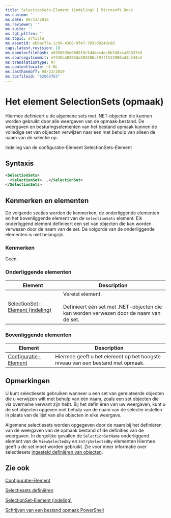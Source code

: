 ```yaml
---
title: SelectionSets-Element (indeling) | Microsoft Docs
ms.custom: ''
ms.date: 09/13/2016
ms.reviewer: ''
ms.suite: ''
ms.tgt_pltfrm: ''
ms.topic: article
ms.assetid: ebbac73a-1c99-4388-9f47-703cd024dc6d
caps.latest.revision: 18
ms.openlocfilehash: a9356635d60d5f8c5d4dec4ec8b7d0aea2b037dd
ms.sourcegitcommit: e7445ba8203da304286c591ff513900ad1c244a4
ms.translationtype: MT
ms.contentlocale: nl-NL
ms.lasthandoff: 04/23/2019
ms.locfileid: "62063763"
---
```

# <a name="selectionsets-element-format"></a>Het element SelectionSets (opmaak)

Hiermee definieert u de algemene sets met .NET-objecten die kunnen worden gebruikt door alle weergaven van de opmaak-bestand. De weergaven en besturingselementen van het bestand opmaak kunnen de volledige set van objecten verwijzen naar een met behulp van alleen de naam van de selectie op.

Indeling van de configuratie-Element SelectionSets-Element

## <a name="syntax"></a>Syntaxis

```xml
<SelectionSets>
  <SelectionSet>...</SelectionSet>
</SelectionSets>
```

## <a name="attributes-and-elements"></a>Kenmerken en elementen

De volgende secties worden de kenmerken, de onderliggende elementen en het bovenliggende element van de `SelectionSets` element. Elk onderliggend element definieert een set van objecten die kan worden verwezen door de naam van de set. De volgorde van de onderliggende elementen is niet belangrijk.

### <a name="attributes"></a>Kenmerken

Geen.

### <a name="child-elements"></a>Onderliggende elementen

|Element|Description|
|-------------|-----------------|
|[SelectionSet-Element (indeling)](./selectionset-element-format.md)|Vereist element.<br /><br /> Definieert één set met .NET-objecten die kan worden verwezen door de naam van de set.|

### <a name="parent-elements"></a>Bovenliggende elementen

|Element|Description|
|-------------|-----------------|
|[Configuratie-Element](./configuration-element-format.md)|Hiermee geeft u het element op het hoogste niveau van een bestand met opmaak.|

## <a name="remarks"></a>Opmerkingen

U kunt selectiesets gebruiken wanneer u een set van gerelateerde objecten die u verwijzen wilt met behulp van één naam, zoals een set objecten die via overname verwant zijn hebt. Bij het definiëren van uw weergaven, kunt u de set objecten opgeven met behulp van de naam van de selectie instellen in plaats van de lijst van alle objecten in elke weergave.

Algemene selectiesets worden opgegeven door de naam bij het definiëren van de weergaven van de opmaak bestand of de definities van de weergaven. In dergelijke gevallen de `SelectionSetName` onderliggend element van de `ViewSelectedBy` en `EntrySelectedBy` elementen Hiermee geeft u de set moet worden gebruikt. Zie voor meer informatie over selectiesets [ingesteld definiëren van objecten](./defining-selection-sets.md).

## <a name="see-also"></a>Zie ook

[Configuratie-Element](./configuration-element-format.md)

[Selectiesets definiëren](./defining-selection-sets.md)

[SelectionSet-Element (indeling)](./selectionset-element-format.md)

[Schrijven van een bestand opmaak PowerShell](./writing-a-powershell-formatting-file.md)
